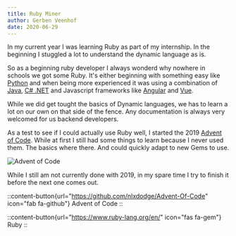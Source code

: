 ```yaml
---
title: Ruby Miner
author: Gerben Veenhof
date: 2020-06-29
---
```


In my current year I was learning Ruby as part of my internship. In the beginning I stuggled a lot to understand the dynamic language as is.

So as a beginning ruby developer I always wonderd why nowhere in schools we got some Ruby. It's either beginning with something easy like [Python](https://python.org/) and when being more experienced it was using a combination of [Java](https://www.java.com/nl/), [C# .NET](https://dotnet.microsoft.com/) and Javascript frameworks like [Angular](https://angular.io/) and [Vue](https://vuejs.org/).

While we did get tought the basics of Dynamic languages, we has to learn a lot on our own on that side of the fence. Any documentation is always very welcomed for us backend developers.

As a test to see if I could actually use Ruby well, I started the 2019 [Advent of Code](https://adventofcode.com/2019). While at first I still had some things to learn because I never used them. The basics where there. And could quickly adapt to new Gems to use.

![Advent of Code](/images/posts/advent_of_code.webp)

While I still am not currently done with 2019, in my spare time I try to finish it before the next one comes out.

::content-button{url="https://github.com/nlxdodge/Advent-Of-Code" icon="fab fa-github"}
Advent of Code
::

::content-button{url="https://www.ruby-lang.org/en/" icon="fas fa-gem"}
Ruby
::
